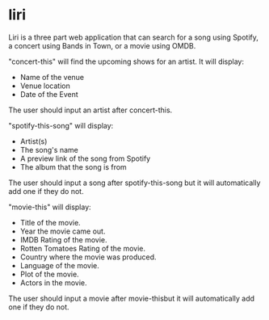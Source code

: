 # liri

Liri is a three part web application that can search for a song using Spotify, a concert using Bands in Town, or a movie using OMDB.

"concert-this" will find the upcoming shows for an artist. It will display:
- Name of the venue
- Venue location
- Date of the Event 

The user should input an artist after concert-this.


"spotify-this-song" will display:
- Artist(s)
- The song's name
- A preview link of the song from Spotify
- The album that the song is from

The user should input a song after spotify-this-song but it will automatically add one if they do not.


"movie-this" will display:
- Title of the movie.
- Year the movie came out.
- IMDB Rating of the movie.
- Rotten Tomatoes Rating of the movie.
- Country where the movie was produced.
- Language of the movie.
- Plot of the movie.
- Actors in the movie.

The user should input a movie after movie-thisbut it will automatically add one if they do not.



